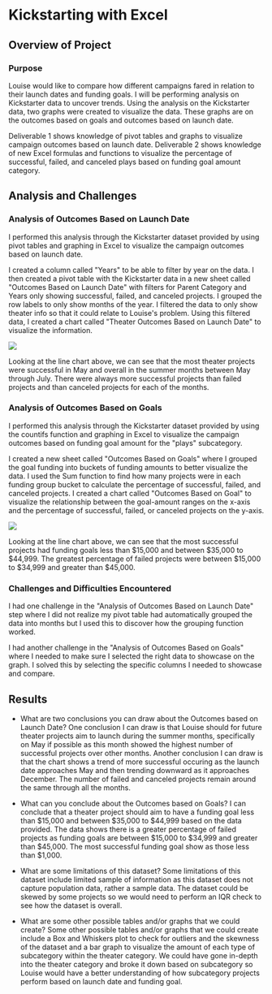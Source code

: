 # Kickstarting with Excel

## Overview of Project
 
### Purpose
Louise would like to compare how different campaigns fared in relation to their launch dates and funding goals. I will be performing analysis on Kickstarter data to uncover trends. Using the analysis on the Kickstarter data, two graphs were created to visualize the data. These graphs are on the outcomes based on goals and outcomes based on launch date.

Deliverable 1 shows knowledge of pivot tables and graphs to visualize campaign outcomes based on launch date. Deliverable 2 shows knowledge of new Excel formulas and functions to visualize the percentage of successful, failed, and canceled plays based on funding goal amount category.

## Analysis and Challenges

### Analysis of Outcomes Based on Launch Date
I performed this analysis through the Kickstarter dataset provided by using pivot tables and graphing in Excel to visualize the campaign outcomes based on launch date. 

I created a column called "Years" to be able to filter by year on the data. I then created a pivot table with the Kickstarter data in a new sheet called "Outcomes Based on Launch Date" with filters for Parent Category and Years only showing successful, failed, and canceled projects. I grouped the row labels to only show months of the year. I filtered the data to only show theater info so that it could relate to Louise's problem. Using this filtered data, I created a chart called "Theater Outcomes Based on Launch Date" to visualize the information.

![](Theater_Outcomes_vs_Launch.png)

Looking at the line chart above, we can see that the most theater projects were successful in May and overall in the summer months between May through July. There were always more successful projects than failed projects and than canceled projects for each of the months.

### Analysis of Outcomes Based on Goals
I performed this analysis through the Kickstarter dataset provided by using the countifs function and graphing in Excel to visualize the campaign outcomes based on funding goal amount for the "plays" subcategory.

I created a new sheet called "Outcomes Based on Goals" where I grouped the goal funding into buckets of funding amounts to better visualize the data. I used the Sum function to find how many projects were in each funding group bucket to calculate the percentage of successful, failed, and canceled projects. I created a chart called "Outcomes Based on Goal" to visualize the relationship between the goal-amount ranges on the x-axis and the percentage of successful, failed, or canceled projects on the y-axis.

![](Outcomes_vs_Goals.png)

Looking at the line chart above, we can see that the most successful projects had funding goals less than $15,000 and between $35,000 to $44,999. The greatest percentage of failed projects were between $15,000 to $34,999 and greater than $45,000. 

### Challenges and Difficulties Encountered
I had one challenge in the "Analysis of Outcomes Based on Launch Date" step where I did not realize my pivot table had automatically grouped the data into months but I used this to discover how the grouping function worked.

I had another challenge in the "Analysis of Outcomes Based on Goals" where I needed to make sure I selected the right data to showcase on the graph. I solved this by selecting the specific columns I needed to showcase and compare.

## Results

- What are two conclusions you can draw about the Outcomes based on Launch Date?
One conclusion I can draw is that Louise should for future theater projects aim to launch during the summer months, specifically on May if possible as this month showed the highest number of successful projects over other months. Another conclusion I can draw is that the chart shows a trend of more successful occuring as the launch date approaches May and then trending downward as it approaches December. The number of failed and canceled projects remain around the same through all the months.

- What can you conclude about the Outcomes based on Goals?
I can conclude that a theater project should aim to have a funding goal less than $15,000 and between $35,000 to $44,999 based on the data provided. The data shows there is a greater percentage of failed projects as funding goals are between $15,000 to $34,999 and greater than $45,000. The most successful funding goal show as those less than $1,000.

- What are some limitations of this dataset?
Some limitations of this dataset include limited sample of information as this dataset does not capture population data, rather a sample data. The dataset could be skewed by some projects so we would need to perform an IQR check to see how the dataset is overall.

- What are some other possible tables and/or graphs that we could create?
Some other possible tables and/or graphs that we could create include a Box and Whiskers plot to check for outliers and the skewness of the dataset and a bar graph to visualize the amount of each type of subcategory within the theater category. We could have gone in-depth into the theater category and broke it down based on subcategory so Louise would have a better understanding of how subcategory projects perform based on launch date and funding goal.
